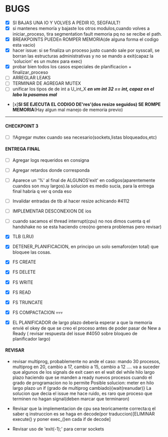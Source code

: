 # BUGS #
- [x] SI BAJAS UNA IO Y VOLVES A PEDIR IO, SEGFAULT!
- [x] si mantenes memoría y bajaste los otros modulos,cuando volves a iniciar_proceso, tira segmentation fault memoria pq no se recibe el path.
- [x] BREAKPOINTS PUEDEn ROMPER MEMORIA(de alguna forma el codigo esta vacio)
- [x] hacer issue: si se finaliza un proceso justo cuando sale por sysscall, se borran las estructuras administrativas y no se mando a exit(capaz la 'solucion' es un mutex para exec)
- [x] probar  bien todos los casos especiales de planificacion + finalizar_proceso
- [ ] ARREGLAR LEAKS
- [ ] TERMINAR DE AGREGAR MUTEX
- [ ] unificar los tipos de  de int a U_int_X ***en vm int 32 == int, capaz en el labo la pasamos mal***
- [x]**SI SE EJECUTA EL CODIGO DE'res'(dos resize seguidos) SE ROMPE MEMORIA**(Hay algun mal manejo de memoria previo)
____
#### CHECKPOINT 3 #######
- [ ] !!Agregar mutex cuando sea necesario(sockets,listas bloqueados,etc)

#### ENTREGA FINAL #######
- [ ] Agregar logs requeridos en consigna
- [ ] Agregar retardos donde corresponda
- [ ] Aparece un '%' al final de ALGUNOS'exit' en codigos(aparentemente cuandos son muy largos).la solucion es medio sucia, para la entrega final habría q ver q onda eso
- [ ] Invalidar entradas de tlb al hacer resize achicando #4112
- [ ] IMPLEMENTAR DESCONEXION DE ios
- [ ] cuando sacamos el thread interrupt(cpu) no nos dimos cuenta q el handshake no se esta haciendo creo(no genera problemas pero revisar)
- [x] TLB (LRU)
- [x] DETENER_PLANIFICACION, en principo un solo semaforo(en total) que bloquee las cosas.
- [X] FS CREATE
- [X] FS DELETE
- [x] FS WRITE
- [x] FS READ
- [x] FS TRUNCATE
- [x] FS COMPACTACION 💀💀💀
- [x] EL PLANIFICADOR de largo plazo debería esperar a que la memoria envié el okey de que se creo el proceso antes de poder pasar de New a Ready ( revisar respuesta del issue #4050 sobre bloqueo de planificador largo)


#### REVISAR #####
* revisar multiprog, probablemente no ande el caso:
mando 30 procesos, multiprog en 20, cambio a 17, cambio a 15, cambio a 12 ....
va  a suceder que algunos de los signals de exit caen en el wait del while hilo largo plazo haciendo que se manden a ready nuevos procesos cuando el grado de programacion no lo permite
Posible solucion: meter en hilo largo plazo un if (grado de multiprog cambiado){wait(reanudar)}
La solucion que decía el issue me hace ruido, es raro que proceso que terminen no hagan signal(deben marcar que terminaron)

* Revisar que la implementacion de cpu sea teoricamente correcta:q el saber q instruccion es se haga en decode(por traduccion)[ELIMINAR execute() y poner exec_()en cada if de decode]


* Revisar uso de 'exit(-1);' para cerrar sockets 
 


 
